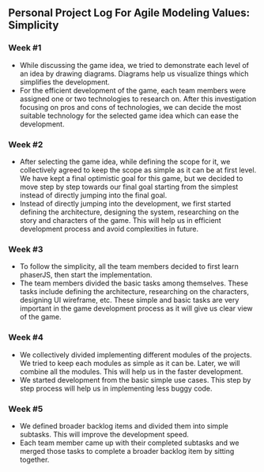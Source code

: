 ## Personal Project Log For Agile Modeling Values: Simplicity

### Week #1
* While discussing the game idea, we tried to demonstrate each level of an idea by drawing diagrams. Diagrams help us visualize things which simplifies the development.
* For the efficient development of the game, each team members were assigned one or two technologies to research on. After this investigation focusing on pros and cons of technologies, we can decide the most suitable technology for the selected game idea which can ease the development.

### Week #2
* After selecting the game idea, while defining the scope for it, we collectively agreed to keep the scope as simple as it can be at first level. We have kept a final optimistic goal for this game, but we decided to move step by step towards our final goal starting from the simplest instead of directly jumping into the final goal.
* Instead of directly jumping into the development, we first started defining the architecture, designing the system, researching on the story and characters of the game. This will help us in efficient development process and avoid complexities in future.

### Week #3
* To follow the simplicity, all the team members decided to first learn phaserJS, then start the implementation.
* The team members divided the basic tasks among themselves. These tasks include defining the architecture, researching on the characters, designing UI wireframe, etc. These simple and basic tasks are very important in the game development process as it will give us clear view of the game.

### Week #4
* We collectively divided implementing different modules of the projects. We tried to keep each modules as simple as it can be. Later, we will combine all the modules. This will help us in the faster development.
* We started development from the basic simple use cases. This step by step process will help us in implementing less buggy code.

### Week #5
* We defined broader backlog items and divided them into simple subtasks. This will improve the development speed.
* Each team member came up with their completed subtasks and we merged those tasks to complete a broader backlog item by sitting together.
